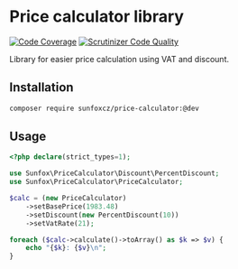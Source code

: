 # Price calculator library

[![Code Coverage](https://scrutinizer-ci.com/g/sunfoxcz/price-calculator/badges/coverage.png?b=master)](https://scrutinizer-ci.com/g/sunfoxcz/price-calculator/?branch=master)
[![Scrutinizer Code Quality](https://scrutinizer-ci.com/g/sunfoxcz/price-calculator/badges/quality-score.png?b=master)](https://scrutinizer-ci.com/g/sunfoxcz/price-calculator/?branch=master)

Library for easier price calculation using VAT and discount.

## Installation

```bash
composer require sunfoxcz/price-calculator:@dev
```

## Usage

```php
<?php declare(strict_types=1);

use Sunfox\PriceCalculator\Discount\PercentDiscount;
use Sunfox\PriceCalculator\PriceCalculator;

$calc = (new PriceCalculator)
	->setBasePrice(1983.48)
	->setDiscount(new PercentDiscount(10))
	->setVatRate(21);

foreach ($calc->calculate()->toArray() as $k => $v) {
	echo "{$k}: {$v}\n";
}
```

